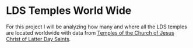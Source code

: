 # LDS Temples World Wide
For this project I will be analyzing how many and where all the LDS temples are located worldwide with data from [Temples of the Church of Jesus Christ of Latter Day Saints](https://churchofjesuschristtemples.org/maps/downloads/). 
